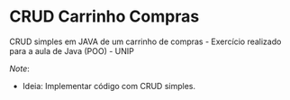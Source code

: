 # CRUD Carrinho Compras
CRUD simples em JAVA de um carrinho de compras - Exercício realizado para a aula de Java (POO) - UNIP

*Note*:
- Ideia: Implementar código com CRUD simples.

